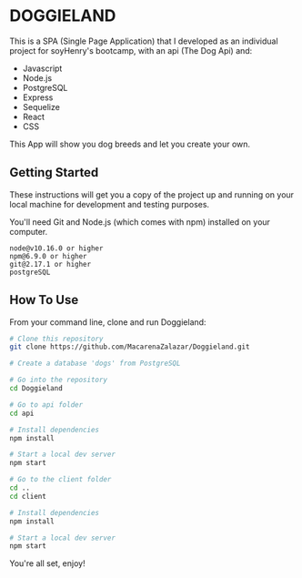 # DOGGIELAND

This is a SPA (Single Page Application) that I developed as an individual project for soyHenry's bootcamp, with an api (The Dog Api) and:
- Javascript
- Node.js 
- PostgreSQL
- Express
- Sequelize 
- React
- CSS

This App will show you dog breeds and let you create your own.
<br/>

## Getting Started
These instructions will get you a copy of the project up and running on your local machine for development and testing purposes.

You'll need Git and Node.js (which comes with npm) installed on your computer.
```
node@v10.16.0 or higher
npm@6.9.0 or higher
git@2.17.1 or higher
postgreSQL
```


## How To Use 

From your command line, clone and run Doggieland:

```bash
# Clone this repository
git clone https://github.com/MacarenaZalazar/Doggieland.git

# Create a database 'dogs' from PostgreSQL

# Go into the repository
cd Doggieland

# Go to api folder
cd api

# Install dependencies
npm install

# Start a local dev server
npm start

# Go to the client folder
cd ..
cd client

# Install dependencies
npm install

# Start a local dev server
npm start

```
You're all set, enjoy!
    
